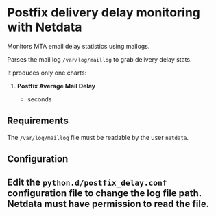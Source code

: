 <!--
title: "Postfix mail delivery delay monitoring with Netdata"
custom_edit_url: https://github.com/netdata/netdata/edit/master/collectors/python.d.plugin/postfix_delay/README.md
sidebar_label: "Postfix Delivery Delay"
-->

# Postfix delivery delay monitoring with Netdata

Monitors MTA email delay statistics using mailogs.  

Parses the mail log `/var/log/maillog` to grab delivery delay stats.

It produces only one charts:

1.  **Postfix Average Mail Delay**

    -   seconds

## Requirements

The `/var/log/maillog` file must be readable by the user `netdata`.

## Configuration

Edit the `python.d/postfix_delay.conf` configuration file to change the log file path.
Netdata must have permission to read the file.
---


